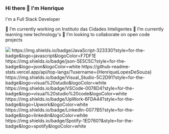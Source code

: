 ### Hi there 👋 I'm Henrique 

I'm a Full Stack Developer 

🔭 I’m currently working on Instituto das Cidades Inteligentes
🌱 I’m currently learning new technology's 
👯 I’m looking to collaborate on open code projects

<img src="{https://img.shields.io/badge/C%23-239120?style=for-the-badge&logo=c-sharp&logoColor=white }" />
https://img.shields.io/badge/JavaScript-323330?style=for-the-badge&logo=javascript&logoColor=F7DF1E
https://img.shields.io/badge/json-5E5C5C?style=for-the-badge&logo=json&logoColor=white
https://github-readme-stats.vercel.app/api/top-langs/?username={HenriqueLopesDeSouza}
https://img.shields.io/badge/Visual_Studio-5C2D91?style=for-the-badge&logo=visual%20studio&logoColor=white
https://img.shields.io/badge/VSCode-0078D4?style=for-the-badge&logo=visual%20studio%20code&logoColor=white
https://img.shields.io/badge/UpWork-6FDA44?style=for-the-badge&logo=Upwork&logoColor=white
https://img.shields.io/badge/LinkedIn-0077B5?style=for-the-badge&logo=linkedin&logoColor=white
https://img.shields.io/badge/Spotify-1ED760?&style=for-the-badge&logo=spotify&logoColor=white
